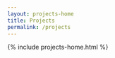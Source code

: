 ```yaml
---
layout: projects-home
title: Projects
permalink: /projects
---
```


{% include projects-home.html %}
